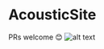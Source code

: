 # AcousticSite
PRs welcome 😊
![alt text](https://cdn.jsdelivr.net/gh/Jeve-Stobs/rickCDN@master/git.svg "Results 5/16/21")
